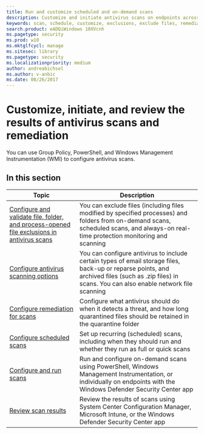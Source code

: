 ```yaml
---
title: Run and customize scheduled and on-demand scans
description: Customize and initiate antivirus scans on endpoints across your network.
keywords: scan, schedule, customize, exclusions, exclude files, remediation, scan results, quarantine, remove threat, quick scan, full scan, antivirus
search.product: eADQiWindows 10XVcnh
ms.pagetype: security
ms.prod: w10
ms.mktglfcycl: manage
ms.sitesec: library
ms.pagetype: security
ms.localizationpriority: medium
author: andreabichsel
ms.author: v-anbic
ms.date: 08/26/2017
---
```


# Customize, initiate, and review the results of antivirus scans and remediation

You can use Group Policy, PowerShell, and Windows Management Instrumentation (WMI) to configure antivirus scans.

## In this section

Topic | Description
---|---
[Configure and validate file, folder, and process-opened file exclusions in antivirus scans](configure-exclusions-windows-defender-antivirus.md) | You can exclude files (including files modified by specified processes) and folders from on-demand scans, scheduled scans, and always-on real-time protection monitoring and scanning
[Configure antivirus scanning options](configure-advanced-scan-types-windows-defender-antivirus.md) | You can configure antivirus to include certain types of email storage files, back-up or reparse points, and archived files (such as .zip files) in scans. You can also enable network file scanning
[Configure remediation for scans](configure-remediation-windows-defender-antivirus.md) | Configure what antivirus should do when it detects a threat, and how long quarantined files should be retained in the quarantine folder
[Configure scheduled scans](scheduled-catch-up-scans-windows-defender-antivirus.md) | Set up recurring (scheduled) scans, including when they should run and whether they run as full or quick scans
[Configure and run scans](run-scan-windows-defender-antivirus.md) | Run and configure on-demand scans using PowerShell, Windows Management Instrumentation, or individually on endpoints with the Windows Defender Security Center app
[Review scan results](review-scan-results-windows-defender-antivirus.md) | Review the results of scans using  System Center Configuration Manager, Microsoft Intune, or the Windows Defender Security Center app
